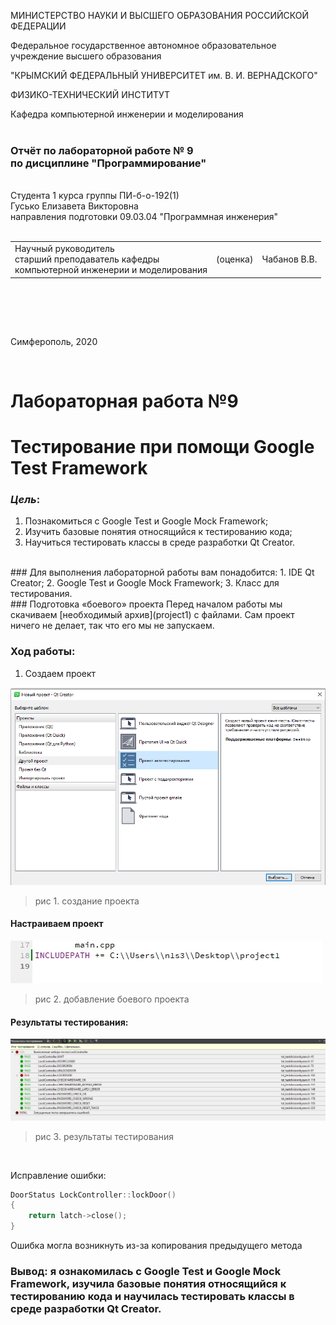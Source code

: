 МИНИСТЕРСТВО НАУКИ  И ВЫСШЕГО ОБРАЗОВАНИЯ РОССИЙСКОЙ ФЕДЕРАЦИИ  

Федеральное государственное автономное образовательное учреждение высшего образования  

"КРЫМСКИЙ ФЕДЕРАЛЬНЫЙ УНИВЕРСИТЕТ им. В. И. ВЕРНАДСКОГО"  

ФИЗИКО-ТЕХНИЧЕСКИЙ ИНСТИТУТ  

Кафедра компьютерной инженерии и моделирования
<br/><br/>
### Отчёт по лабораторной работе № 9<br/> по дисциплине "Программирование"
<br/>
​Cтудента 1 курса группы ПИ-б-о-192(1)<br/>
Гусько Елизавета Викторовна<br/>
направления подготовки 09.03.04 "Программная инженерия"  
<br/>


<br/>
<table>

<tr><td>Научный руководитель<br/> старший преподаватель кафедры<br/> компьютерной инженерии и моделирования</td>

<td>(оценка)</td>

<td>Чабанов В.В.</td>

</tr>

</table>

<br/><br/>

​

Симферополь, 2020

<br/>

# Лабораторная работа №9

# Тестирование при помощи Google Test Framework

### ***Цель***: 

1. Познакомиться с Google Test и Google Mock Framework;
2. Изучить базовые понятия относящийся к тестированию кода;
3. Научиться тестировать классы в среде разработки Qt Creator.
<br/>
### Для выполнения лабораторной работы вам понадобится:
1. IDE Qt Creator;
2. Google Test и Google Mock Framework;
3. Класс для тестирования.
<br/>
### Подготовка «боевого» проекта
 Перед началом работы мы скачиваем [необходимый архив](project1) с файлами. Сам проект ничего не делает, так что его мы не запускаем.

### Ход работы:
 
 1. Создаем проект <br/>

![ ](png/1.png "создаем проект")
>рис 1. создание проекта

#### Настраиваем проект <br/>

![ ](png/2.jpg "добавление проекта")
>рис 2. добавление боевого проекта

#### Результаты тестирования: <br/>

![ ](png/3.png "результаты")
>рис 3. результаты тестирования
<br/>

Исправление ошибки: 

``` c++
DoorStatus LockController::lockDoor()
{
    return latch->close();
}
```
Ошибка могла возникнуть из-за копирования предыдущего метода

### Вывод: я ознакомилась с Google Test и Google Mock Framework, изучила базовые понятия относящийся к тестированию кода и научилась тестировать классы в среде разработки Qt Creator.
